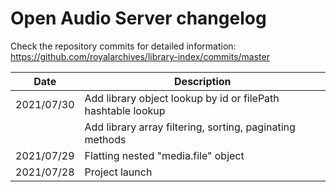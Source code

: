 # Open Audio Server changelog

Check the repository commits for detailed information:  
https://github.com/royalarchives/library-index/commits/master

| Date       | Description                                                      |
|------------|------------------------------------------------------------------|
| 2021/07/30 | Add library object lookup by id or filePath hashtable lookup     |
|            | Add library array filtering, sorting, paginating methods         |
| 2021/07/29 | Flatting nested "media.file" object                              |
| 2021/07/28 | Project launch                                                   |
